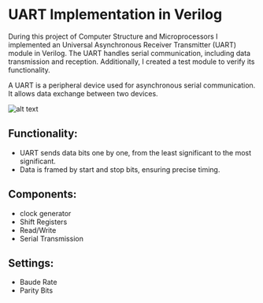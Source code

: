 # UART Implementation in Verilog 

During this project of Computer Structure and Microprocessors I implemented an Universal Asynchronous Receiver Transmitter (UART) module in Verilog. The UART handles serial communication, including data transmission and reception. Additionally, I created a test module to verify its functionality.

A UART is a peripheral device used for asynchronous serial communication. It allows data exchange between two devices.

![alt text](https://github.com/MohammadParsaTheFirst/UART_in_verilog/tree/main/images/uart.png?raw=true)

## Functionality:
- UART sends data bits one by one, from the least significant to the most significant.
- Data is framed by start and stop bits, ensuring precise timing.

## Components:
- clock generator
- Shift Registers
- Read/Write 
- Serial Transmission

## Settings:
- Baude Rate
- Parity Bits



